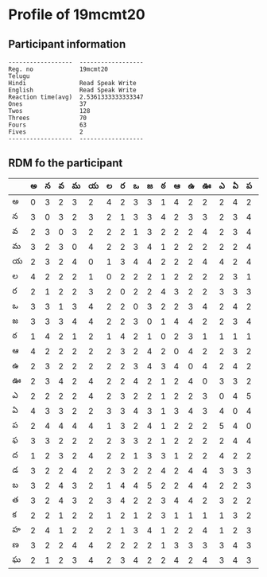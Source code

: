 



# Profile of 19mcmt20

## Participant information



```
------------------  ------------------
Reg. no             19mcmt20
Telugu
Hindi               Read Speak Write
English             Read Speak Write
Reaction time(avg)  2.5361333333333347
Ones                37
Twos                128
Threes              70
Fours               63
Fives               2
------------------  ------------------
```  

## RDM fo the participant
  
  
|     |   అ |   న |   వ |   మ |   య |   ల |   ర |   ఒ |   జ |   ఠ |   ఆ |   ఉ |   ఊ |   ఎ |   ఏ |   ప |   ఫ |   ద |   డ |   బ |   త |   క |   హ |   ణ |   ఘ |
|-----|-----|-----|-----|-----|-----|-----|-----|-----|-----|-----|-----|-----|-----|-----|-----|-----|-----|-----|-----|-----|-----|-----|-----|-----|-----|
| అ   |   0 |   3 |   2 |   3 |   2 |   4 |   2 |   3 |   3 |   1 |   4 |   2 |   2 |   2 |   4 |   2 |   3 |   1 |   3 |   3 |   3 |   2 |   2 |   3 |   2 |
| న   |   3 |   0 |   3 |   2 |   3 |   2 |   1 |   3 |   3 |   4 |   2 |   3 |   3 |   2 |   3 |   4 |   3 |   2 |   2 |   2 |   2 |   2 |   4 |   2 |   1 |
| వ   |   2 |   3 |   0 |   3 |   2 |   2 |   2 |   1 |   3 |   2 |   2 |   2 |   4 |   2 |   3 |   4 |   2 |   3 |   2 |   4 |   4 |   1 |   1 |   2 |   2 |
| మ   |   3 |   2 |   3 |   0 |   4 |   2 |   2 |   3 |   4 |   1 |   2 |   2 |   2 |   2 |   2 |   4 |   2 |   2 |   4 |   3 |   3 |   2 |   2 |   4 |   3 |
| య   |   2 |   3 |   2 |   4 |   0 |   1 |   3 |   4 |   4 |   2 |   2 |   2 |   4 |   4 |   2 |   4 |   2 |   4 |   2 |   2 |   2 |   2 |   2 |   4 |   4 |
| ల   |   4 |   2 |   2 |   2 |   1 |   0 |   2 |   2 |   2 |   1 |   2 |   2 |   2 |   2 |   3 |   1 |   2 |   2 |   2 |   1 |   3 |   1 |   2 |   2 |   2 |
| ర   |   2 |   1 |   2 |   2 |   3 |   2 |   0 |   2 |   2 |   4 |   3 |   2 |   2 |   3 |   3 |   3 |   3 |   2 |   3 |   4 |   4 |   2 |   1 |   2 |   3 |
| ఒ   |   3 |   3 |   1 |   3 |   4 |   2 |   2 |   0 |   3 |   2 |   2 |   3 |   4 |   2 |   4 |   2 |   3 |   1 |   2 |   4 |   2 |   1 |   3 |   2 |   4 |
| జ   |   3 |   3 |   3 |   4 |   4 |   2 |   2 |   3 |   0 |   1 |   4 |   4 |   2 |   2 |   3 |   4 |   2 |   3 |   2 |   5 |   2 |   2 |   4 |   2 |   2 |
| ఠ   |   1 |   4 |   2 |   1 |   2 |   1 |   4 |   2 |   1 |   0 |   2 |   3 |   1 |   1 |   1 |   1 |   1 |   3 |   4 |   2 |   3 |   3 |   1 |   1 |   2 |
| ఆ   |   4 |   2 |   2 |   2 |   2 |   2 |   3 |   2 |   4 |   2 |   0 |   4 |   2 |   2 |   3 |   2 |   2 |   1 |   2 |   2 |   4 |   1 |   2 |   3 |   4 |
| ఉ   |   2 |   3 |   2 |   2 |   2 |   2 |   2 |   3 |   4 |   3 |   4 |   0 |   4 |   2 |   4 |   2 |   2 |   2 |   4 |   4 |   4 |   1 |   2 |   3 |   2 |
| ఊ   |   2 |   3 |   4 |   2 |   4 |   2 |   2 |   4 |   2 |   1 |   2 |   4 |   0 |   3 |   3 |   2 |   2 |   2 |   4 |   4 |   2 |   1 |   4 |   3 |   4 |
| ఎ   |   2 |   2 |   2 |   2 |   4 |   2 |   3 |   2 |   2 |   1 |   2 |   2 |   3 |   0 |   4 |   5 |   2 |   4 |   3 |   2 |   3 |   1 |   1 |   3 |   3 |
| ఏ   |   4 |   3 |   3 |   2 |   2 |   3 |   3 |   4 |   3 |   1 |   3 |   4 |   3 |   4 |   0 |   4 |   4 |   2 |   3 |   2 |   2 |   3 |   2 |   4 |   4 |
| ప   |   2 |   4 |   4 |   4 |   4 |   1 |   3 |   2 |   4 |   1 |   2 |   2 |   2 |   5 |   4 |   0 |   4 |   2 |   3 |   3 |   2 |   2 |   3 |   3 |   3 |
| ఫ   |   3 |   3 |   2 |   2 |   2 |   2 |   3 |   3 |   2 |   1 |   2 |   2 |   2 |   2 |   4 |   4 |   0 |   3 |   3 |   3 |   2 |   2 |   4 |   1 |   4 |
| ద   |   1 |   2 |   3 |   2 |   4 |   2 |   2 |   1 |   3 |   3 |   1 |   2 |   2 |   4 |   2 |   2 |   3 |   0 |   1 |   2 |   2 |   4 |   1 |   3 |   2 |
| డ   |   3 |   2 |   2 |   4 |   2 |   2 |   3 |   2 |   2 |   4 |   2 |   4 |   4 |   3 |   3 |   3 |   3 |   1 |   0 |   4 |   3 |   2 |   2 |   1 |   4 |
| బ   |   3 |   2 |   4 |   3 |   2 |   1 |   4 |   4 |   5 |   2 |   2 |   4 |   4 |   2 |   2 |   3 |   3 |   2 |   4 |   0 |   3 |   3 |   2 |   4 |   2 |
| త   |   3 |   2 |   4 |   3 |   2 |   3 |   4 |   2 |   2 |   3 |   4 |   4 |   2 |   3 |   2 |   2 |   2 |   2 |   3 |   3 |   0 |   2 |   2 |   4 |   1 |
| క   |   2 |   2 |   1 |   2 |   2 |   1 |   2 |   1 |   2 |   3 |   1 |   1 |   1 |   1 |   3 |   2 |   2 |   4 |   2 |   3 |   2 |   0 |   4 |   3 |   1 |
| హ   |   2 |   4 |   1 |   2 |   2 |   2 |   1 |   3 |   4 |   1 |   2 |   2 |   4 |   1 |   2 |   3 |   4 |   1 |   2 |   2 |   2 |   4 |   0 |   1 |   2 |
| ణ   |   3 |   2 |   2 |   4 |   4 |   2 |   2 |   2 |   2 |   1 |   3 |   3 |   3 |   3 |   4 |   3 |   1 |   3 |   1 |   4 |   4 |   3 |   1 |   0 |   4 |
| ఘ   |   2 |   1 |   2 |   3 |   4 |   2 |   3 |   4 |   2 |   2 |   4 |   2 |   4 |   3 |   4 |   3 |   4 |   2 |   4 |   2 |   1 |   1 |   2 |   4 |   0 |